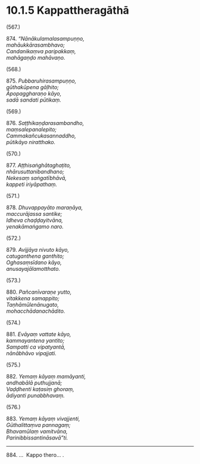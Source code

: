 

# 10.1.5 Kappattheragāthā




(567.)

874\. _“Nānākulamalasampuṇṇo,_  
_mahāukkārasambhavo;_  
_Candanikaṃva paripakkaṃ,_  
_mahāgaṇḍo mahāvaṇo._  


(568.)

875\. _Pubbaruhirasampuṇṇo,_  
_gūthakūpena gāḷhito;_  
_Āpopaggharaṇo kāyo,_  
_sadā sandati pūtikaṃ._  


(569.)

876\. _Saṭṭhikaṇḍarasambandho,_  
_maṃsalepanalepito;_  
_Cammakañcukasannaddho,_  
_pūtikāyo niratthako._  


(570.)

877\. _Aṭṭhisaṅghātaghaṭito,_  
_nhārusuttanibandhano;_  
_Nekesaṃ saṅgatībhāvā,_  
_kappeti iriyāpathaṃ._  


(571.)

878\. _Dhuvappayāto maraṇāya,_  
_maccurājassa santike;_  
_Idheva chaḍḍayitvāna,_  
_yenakāmaṅgamo naro._  


(572.)

879\. _Avijjāya nivuto kāyo,_  
_catuganthena ganthito;_  
_Oghasaṃsīdano kāyo,_  
_anusayajālamotthato._  


(573.)

880\. _Pañcanīvaraṇe yutto,_  
_vitakkena samappito;_  
_Taṇhāmūlenānugato,_  
_mohacchādanachādito._  


(574.)

881\. _Evāyaṃ vattate kāyo,_  
_kammayantena yantito;_  
_Sampatti ca vipatyantā,_  
_nānābhāvo vipajjati._  


(575.)

882\. _Yemaṃ kāyaṃ mamāyanti,_  
_andhabālā puthujjanā;_  
_Vaḍḍhenti kaṭasiṃ ghoraṃ,_  
_ādiyanti punabbhavaṃ._  


(576.)

883\. _Yemaṃ kāyaṃ vivajjenti,_  
_Gūthalittaṃva pannagaṃ;_  
_Bhavamūlaṃ vamitvāna,_  
_Parinibbissantināsavā”ti._  


---

884\. …  Kappo thero… .





